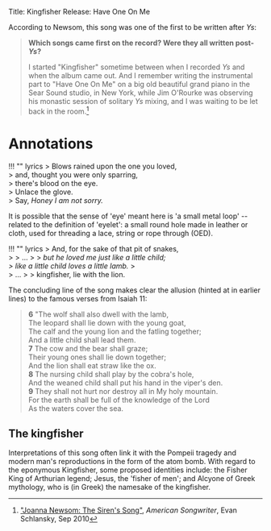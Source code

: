 Title: Kingfisher
Release: Have One On Me

According to Newsom, this song was one of the first to be written after *Ys*:

> **Which songs came first on the record? Were they all written post-*Ys*?**
>
> I started "Kingfisher" sometime between when I recorded *Ys* and when the album came out. And I remember writing the instrumental part to "Have One On Me" on a big old beautiful grand piano in the Sear Sound studio, in New York, while Jim O'Rourke was observing his monastic session of solitary *Ys* mixing, and I was waiting to be let back in the room.[^source]

# Annotations #

[^source]: ["Joanna Newsom: The Siren's Song"](http://americansongwriter.com/2010/09/joanna-newsom-the-sirens-song/), *American Songwriter*, Evan Schlansky, Sep 2010

!!! "" lyrics
    > Blows rained upon the one you loved,    
    > and, thought you were only sparring,  
    > there's blood on the eye.  
    > Unlace the glove.  
    > Say, *Honey I am not sorry.*

It is possible that the sense of 'eye' meant here is 'a small metal loop' -- related to the definition of 'eyelet': a small round hole made in leather or cloth, used for threading a lace, string or rope through (OED).

!!! "" lyrics
    > And, for the sake of that pit of snakes,  
    > 
    > ...
    > 
    > *but he loved me just like a little child;  
    > like a little child loves a little lamb.*
    >   
    > ...
    > 
    > kingfisher, lie with the lion.

The concluding line of the song makes clear the allusion (hinted at in earlier lines) to the famous verses from Isaiah 11:

> **6** "The wolf shall also dwell with the lamb,  
> The leopard shall lie down with the young goat,  
> The calf and the young lion and the fatling together;  
> And a little child shall lead them.  
> **7** The cow and the bear shall graze;  
> Their young ones shall lie down together;  
> And the lion shall eat straw like the ox.  
> **8** The nursing child shall play by the cobra's hole,  
> And the weaned child shall put his hand in the viper's den.  
> **9** They shall not hurt nor destroy all in My holy mountain.  
> For the earth shall be full of the knowledge of the Lord  
> As the waters cover the sea.

## The kingfisher ##

Interpretations of this song often link it with the Pompeii tragedy and modern man's reproductions in the form of the atom bomb. With regard to the eponymous Kingfisher, some proposed identities include: the Fisher King of Arthurian legend; Jesus, the 'fisher of men'; and Alcyone of Greek mythology, who is (in Greek) the namesake of the kingfisher.